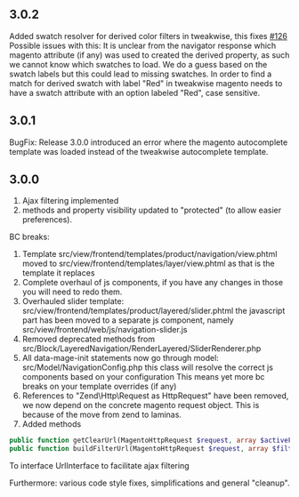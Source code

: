 ## 3.0.2
Added swatch resolver for derived color filters in tweakwise, this fixes [#126](https://github.com/EmicoEcommerce/Magento2Tweakwise/issues/126)
Possible issues with this: It is unclear from the navigator response which magento attribute (if any) was used to created the derived property,
as such we cannot know which swatches to load. We do a guess based on the swatch labels but this could lead to missing swatches. In order to find a match
for derived swatch with label "Red" in tweakwise magento needs to have a swatch attribute with an option labeled "Red", case sensitive.

## 3.0.1
BugFix: Release 3.0.0 introduced an error where the magento autocomplete template was loaded instead of the tweakwise autocomplete template.

## 3.0.0
1) Ajax filtering implemented
2) methods and property visibility updated to "protected" (to allow easier preferences).

BC breaks:
1) Template src/view/frontend/templates/product/navigation/view.phtml moved to src/view/frontend/templates/layer/view.phtml
as that is the template it replaces
2) Complete overhaul of js components, if you have any changes in those you will need to redo them.
3) Overhauled slider template: src/view/frontend/templates/product/layered/slider.phtml the javascript part has been moved to a separate js component, namely
src/view/frontend/web/js/navigation-slider.js
4) Removed deprecated methods from src/Block/LayeredNavigation/RenderLayered/SliderRenderer.php
5) All data-mage-init statements now go through model: src/Model/NavigationConfig.php this class will resolve the correct js components based on your configuration
This means yet more bc breaks on your template overrides (if any)
6) References to "Zend\Http\Request as HttpRequest" have been removed, we now depend on the concrete magento request object. This is because of the move from zend to laminas.
7) Added methods
```php
public function getClearUrl(MagentoHttpRequest $request, array $activeFilterItems): string;
public function buildFilterUrl(MagentoHttpRequest $request, array $filters = []): string;
```
To interface UrlInterface to facilitate ajax filtering

Furthermore: various code style fixes, simplifications and general "cleanup".

  
